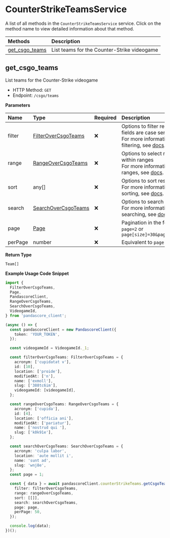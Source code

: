 # CounterStrikeTeamsService

A list of all methods in the `CounterStrikeTeamsService` service. Click on the method name to view detailed information about that method.

| Methods                           | Description                                 |
| :-------------------------------- | :------------------------------------------ |
| [get_csgo_teams](#get_csgo_teams) | List teams for the Counter-Strike videogame |

## get_csgo_teams

List teams for the Counter-Strike videogame

- HTTP Method: `GET`
- Endpoint: `/csgo/teams`

**Parameters**

| Name    | Type                                                    | Required | Description                                                                                                                                         |
| :------ | :------------------------------------------------------ | :------- | :-------------------------------------------------------------------------------------------------------------------------------------------------- |
| filter  | [FilterOverCsgoTeams](../models/FilterOverCsgoTeams.md) | ❌       | Options to filter results. String fields are case sensitive <br/>For more information on filtering, see [docs](/docs/filtering-and-sorting#filter). |
| range   | [RangeOverCsgoTeams](../models/RangeOverCsgoTeams.md)   | ❌       | Options to select results within ranges <br/>For more information on ranges, see [docs](/docs/filtering-and-sorting#range).                         |
| sort    | any[]                                                   | ❌       | Options to sort results <br/>For more information on sorting, see [docs](/docs/filtering-and-sorting#sort).                                         |
| search  | [SearchOverCsgoTeams](../models/SearchOverCsgoTeams.md) | ❌       | Options to search results <br/>For more information on searching, see [docs](/docs/filtering-and-sorting#search).                                   |
| page    | [Page](../models/Page.md)                               | ❌       | Pagination in the form of `page=2` or `page[size]=30&page[number]=2`                                                                                |
| perPage | number                                                  | ❌       | Equivalent to `page[size]`                                                                                                                          |

**Return Type**

`Team[]`

**Example Usage Code Snippet**

```typescript
import {
  FilterOverCsgoTeams,
  Page,
  PandascoreClient,
  RangeOverCsgoTeams,
  SearchOverCsgoTeams,
  VideogameId,
} from 'pandascore_client';

(async () => {
  const pandascoreClient = new PandascoreClient({
    token: 'YOUR_TOKEN',
  });

  const videogameId = VideogameId._1;

  const filterOverCsgoTeams: FilterOverCsgoTeams = {
    acronym: ['cupidatat v'],
    id: [10],
    location: ['proide'],
    modifiedAt: ['n'],
    name: ['exmoll'],
    slug: ['388tc6im'],
    videogameId: [videogameId],
  };

  const rangeOverCsgoTeams: RangeOverCsgoTeams = {
    acronym: ['cupida'],
    id: [4],
    location: ['officia ani'],
    modifiedAt: ['pariatur'],
    name: ['nostrud qui '],
    slug: ['k0k91e'],
  };

  const searchOverCsgoTeams: SearchOverCsgoTeams = {
    acronym: 'culpa labor',
    location: 'aute mollit i',
    name: 'sunt ad',
    slug: 'wnj8e',
  };
  const page = 1;

  const { data } = await pandascoreClient.counterStrikeTeams.getCsgoTeams({
    filter: filterOverCsgoTeams,
    range: rangeOverCsgoTeams,
    sort: [[]],
    search: searchOverCsgoTeams,
    page: page,
    perPage: 50,
  });

  console.log(data);
})();
```

<!-- This file was generated by liblab | https://liblab.com/ -->
